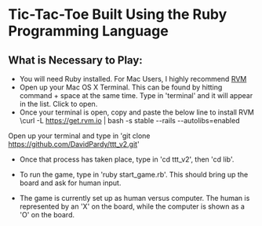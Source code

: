 Tic-Tac-Toe Built Using the Ruby Programming Language
========
What is Necessary to Play:
--------
- You will need Ruby installed. For Mac Users, I highly recommend [RVM](https://rvm.io/)
- Open up your Mac OS X Terminal. This can be found by hitting command + space at the same time. Type in 'terminal' and it will appear in the list. Click to open.
- Once your terminal is open, copy and paste the below line to install RVM
	\curl -L https://get.rvm.io | bash -s stable --rails --autolibs=enabled

Open up your terminal and type in 'git clone https://github.com/DavidPardy/ttt_v2.git'

- Once that process has taken place, type in 'cd ttt_v2', then 'cd lib'.

- To run the game, type in 'ruby start_game.rb'. This should bring up the board and ask for human input.

- The game is currently set up as human versus computer. The human is represented by an 'X' on the board, while the computer is shown as a 'O' on the board.

